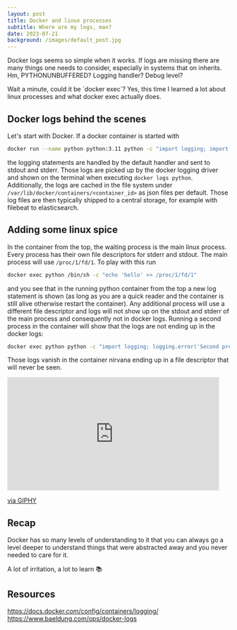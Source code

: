 ```yaml
---
layout: post
title: Docker and linux processes
subtitle: Where are my logs, man?
date: 2023-07-21
background: /images/default_post.jpg
---
```


Docker logs seems so simple when it works. If logs are missing there are many things one needs to consider, especially in systems that on inherits. Hm, PYTHONUNBUFFERED? Logging handler? Debug level?

Wait a minute, could it be ´docker exec´? Yes, this time I learned a lot about linux processes and what docker exec actually does.

## Docker logs behind the scenes

Let's start with Docker. If a docker container is started with

```bash
docker run --name python python:3.11 python -c "import logging; import time; logging.error('Start'); time.sleep(60); logging.error('End')"
```

the logging statements are handled by the default handler and sent to stdout and stderr. Those logs are picked up by the docker logging driver and shown on the terminal when executing `docker logs python`. Additionally, the logs are cached in the file system under `/var/lib/docker/containers/<container_id>` as json files per default. Those log files are then typically shipped to a central storage, for example with filebeat to elasticsearch.

## Adding some linux spice

In the container from the top, the waiting process is the main linux process. Every process has their own file descriptors for stderr and stdout. The main process will use `/proc/1/fd/1`. To play with this run

```bash
docker exec python /bin/sh -c "echo 'hello' >> /proc/1/fd/1"
```

and you see that in the running python container from the top a new log statement is shown (as long as you are a quick reader and the container is still alive otherwise restart the container). Any additional process will use a different file descriptor and logs will not show up on the stdout and stderr of the main process and consequently not in docker logs. Running a second process in the container will show that the logs are not ending up in the docker logs:

```bash
docker exec python python -c "import logging; logging.error('Second process')"
```

Those logs vanish in the container nirvana ending up in a file descriptor that will never be seen.

<iframe src="https://giphy.com/embed/l0HehB8QWj2iRwY8g" width="480" height="256" frameBorder="0" class="giphy-embed" allowFullScreen></iframe><p><a href="https://giphy.com/gifs/l0HehB8QWj2iRwY8g">via GIPHY</a></p>

## Recap

Docker has so many levels of understanding to it that you can always go a level deeper to understand things that were abstracted away and you never needed to care for it.

A lot of irritation, a lot to learn 📚

## Resources

https://docs.docker.com/config/containers/logging/
https://www.baeldung.com/ops/docker-logs
